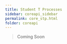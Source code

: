 ```yaml
---
title: Student T Processes
sidebar: coreapi_sidebar
permalink: core_stp.html
folder: coreapi
---
```


>Coming Soon
